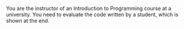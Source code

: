 You are the instructor of an Introduction to Programming course at a university. 
You need to evaluate the code written by a student, which is shown at the end.
